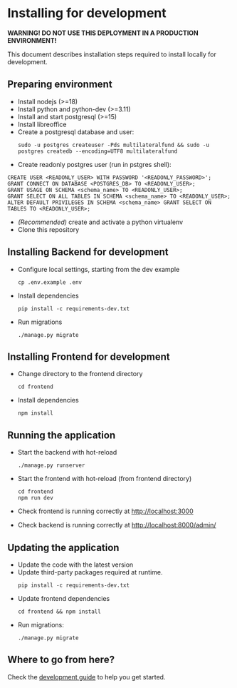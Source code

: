 # Installing for development

**WARNING! DO NOT USE THIS DEPLOYMENT IN A PRODUCTION ENVIRONMENT!**

This document describes installation steps required to install locally for development.

## Preparing environment

- Install nodejs (>=18)
- Install python and python-dev (>=3.11)
- Install and start postgresql (>=15)
- Install libreoffice
- Create a postgresql database and user:
  ```shell
  sudo -u postgres createuser -Pds multilateralfund && sudo -u postgres createdb --encoding=UTF8 multilateralfund
  ```
- Create readonly postgres user (run in pstgres shell):
```shell
CREATE USER <READONLY_USER> WITH PASSWORD '<READONLY_PASSWORD>';
GRANT CONNECT ON DATABASE <POSTGRES_DB> TO <READONLY_USER>;
GRANT USAGE ON SCHEMA <schema_name> TO <READONLY_USER>;
GRANT SELECT ON ALL TABLES IN SCHEMA <schema_name> TO <READONLY_USER>;
ALTER DEFAULT PRIVILEGES IN SCHEMA <schema_name> GRANT SELECT ON TABLES TO <READONLY_USER>;
``` 
- _(Recommended)_ create and activate a python virtualenv
- Clone this repository

## Installing Backend for development

- Configure local settings, starting from the dev example
  ```shell
  cp .env.example .env
  ```
- Install dependencies
  ```shell
  pip install -c requirements-dev.txt
  ```
- Run migrations
  ```shell
  ./manage.py migrate
  ```

## Installing Frontend for development

- Change directory to the frontend directory
  ```shell
  cd frontend
  ```
- Install dependencies
  ```shell
  npm install
  ```

## Running the application

- Start the backend with hot-reload
  ```shell
  ./manage.py runserver
  ```
- Start the frontend with hot-reload (from frontend directory)

  ```shell
  cd frontend
  npm run dev
  ```

- Check frontend is running correctly at <http://localhost:3000>
- Check backend is running correctly at <http://localhost:8000/admin/>

## Updating the application

- Update the code with the latest version
- Update third-party packages required at runtime.
  ```shell
  pip install -c requirements-dev.txt
  ```
- Update frontend dependencies
  ```shell
  cd frontend && npm install
  ```
- Run migrations:
  ```shell
  ./manage.py migrate
  ```

## Where to go from here?

Check the [development guide](./development_guide.md) to help you get started.
